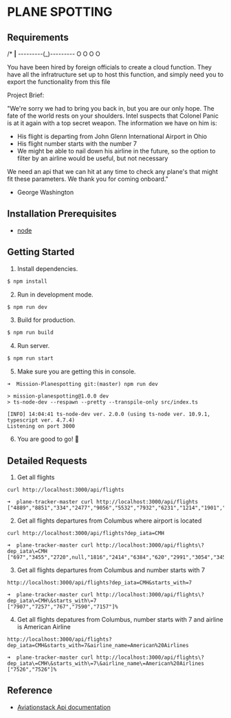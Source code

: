 # PLANE SPOTTING


## Requirements
/*
        __|__
---------(_)---------
    O  O       O  O

You have been hired by foreign officials to create a cloud function.
They have all the infratructure set up to host this function, and simply need you to export the functionality from this file

Project Brief:

"We're sorry we had to bring you back in, but you are our only hope. The fate of the world rests on your shoulders.
Intel suspects that Colonel Panic is at it again with a top secret weapon. The information we have on him is:

- His flight is departing from John Glenn International Airport in Ohio
- His flight number starts with the number 7
- We might be able to nail down his airline in the future, so the option to filter by an airline would be useful, but not necessary

We need an api that we can hit at any time to check any plane's that might fit these parameters.
We thank you for coming onboard."

- George Washington

## Installation Prerequisites

- [node](https://nodejs.org/en/)


## Getting Started
1. Install dependencies.
```bash
$ npm install
```
2. Run in development mode.
```bash
$ npm run dev
```
3. Build for production.
```bash
$ npm run build
```
4. Run server.
```bash
$ npm run start
```
5. Make sure you are getting this in console.
````
➜  Mission-Planespotting git:(master) npm run dev

> mission-planespotting@1.0.0 dev
> ts-node-dev --respawn --pretty --transpile-only src/index.ts

[INFO] 14:04:41 ts-node-dev ver. 2.0.0 (using ts-node ver. 10.9.1, typescript ver. 4.7.4)
Listening on port 3000

````
6. You are good to go! :clap:

## Detailed Requests

1. Get all flights
```
curl http://localhost:3000/api/flights
```

```
➜  plane-tracker-master curl http://localhost:3000/api/flights
["4889","8851","334","2477","9056","5532","7932","6231","1214","1901","3277","7230","8427","7849","1775","2192","8832","3476","4892","8143","7327","346","122","1359","1602","652","732","722","173","579","332","187","6269","4122","1901","7073","3681","1925","3695","1905","7079","3697","8836","4275","8703","362","508","142","974","6952","6431","819","5431","46","1424","1638","3852","812","4695","6813","361","5326","4540","4498","3222","4524","5620","188","1587","1627","946","95","274","7952","201","207","5966","1707","8249","8530","7231","6792","3278","6274","692","7689","872","8729","4383","5862","7063","9867","6569","4029","1662","1662","7516","8097","5732","6933"]%
```

2. Get all flights departures from Columbus where airport is located
```
curl http://localhost:3000/api/flights?dep_iata=CMH
```
```
➜  plane-tracker-master curl http://localhost:3000/api/flights\?dep_iata\=CMH
["697","3455","2720",null,"1816","2414","6384","620","2991","3054","3454","6526","3521","4663","3725","3524","5624","5625","4497",null,"3090","6906","3336","1354","3667","1386","3467","6353","2110","1279","2336","2896","2617","4035","3522","6279","5300","2388","5557","3942","5799","2771","5803","7257","3345","6657","6242","6250","6253","4349","1844","5279","7907","4351","8554","4352","445","2418","3498","6745","1085","1622","5540","1703","4741","4580","5483","643","1077","1969","1443","2398","2800","767","4279","5159","4733","2459","6866","5618","6270","5649","4342","9249","3683","3984","7590","6727","2380","4210","2253","7157","3212","4596",null,"1407","5170","5011","2263",null]%
```

3. Get all flights departures from Columbus and number starts with 7
```
http://localhost:3000/api/flights?dep_iata=CMH&starts_with=7
```
```
➜  plane-tracker-master curl http://localhost:3000/api/flights\?dep_iata\=CMH\&starts_with\=7
["7907","7257","767","7590","7157"]%
```

4. Get all flights depatures from Columbus, number starts with 7 and airline is American Airline
```
http://localhost:3000/api/flights?dep_iata=CMH&starts_with=7&airline_name=American%20Airlines
```
```
➜  plane-tracker-master curl http://localhost:3000/api/flights\?dep_iata\=CMH\&starts_with\=7\&airline_name\=American%20Airlines
["7526","7526"]%
```

## Reference
- [Aviationstack Api documentation](https://aviationstack.com/documentation)
